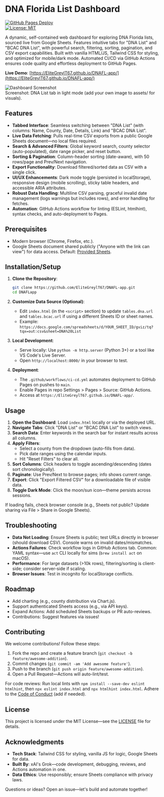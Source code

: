 # DNA Florida List Dashboard

[![GitHub Pages Deploy](https://github.com/EliteGreylT67/DNAFL-app/actions/workflows/ci-cd.yml/badge.svg)](https://github.com/EliteGreylT67/DNAFL-app/actions/workflows/ci-cd.yml)  
[![License: MIT](https://img.shields.io/badge/License-MIT-yellow.svg)](https://opensource.org/licenses/MIT)

A dynamic, self-contained web dashboard for exploring DNA Florida lists, sourced live from Google Sheets. Features intuitive tabs for "DNA List" and "BCAC DNA List", with powerful search, filtering, sorting, pagination, and CSV export capabilities. Built with vanilla HTML/JS, Tailwind CSS for styling, and optimized for mobile/dark mode. Automated CI/CD via GitHub Actions ensures code quality and effortless deployment to GitHub Pages.

**Live Demo**: [https://EliteGreylT67.github.io/DNAFL-app/](https://EliteGreylT67.github.io/DNAFL-app/)

![Dashboard Screenshot](assets/screenshot-dashboard-light.png)  
Screenshot: DNA List tab in light mode (add your own image to assets/ for visuals).

## Features
- **Tabbed Interface**: Seamless switching between "DNA List" (with columns: Name, County, Date, Details, Link) and "BCAC DNA List".
- **Live Data Fetching**: Pulls real-time CSV exports from a public Google Sheets document—no local files required.
- **Search & Advanced Filters**: Global keyword search, county selector (auto-populated), date range picker, and reset button.
- **Sorting & Pagination**: Column-header sorting (date-aware), with 50 rows/page and Prev/Next navigation.
- **Export Functionality**: Download filtered/sorted data as CSV with a single click.
- **UI/UX Enhancements**: Dark mode toggle (persisted in localStorage), responsive design (mobile scrolling), sticky table headers, and accessible ARIA attributes.
- **Robust Data Handling**: Multiline CSV parsing, graceful invalid date management (logs warnings but includes rows), and error handling for fetches.
- **Automation**: GitHub Actions workflow for linting (ESLint, htmlhint), syntax checks, and auto-deployment to Pages.

## Prerequisites
- Modern browser (Chrome, Firefox, etc.).
- Google Sheets document shared publicly ("Anyone with the link can view") for data access. Default: [Provided Sheets](https://docs.google.com/spreadsheets/d/1V0ERkUXzc2G_SvSVUaVac50KyNOpw4N7bL6yAiZospY/edit?usp=sharing).

## Installation/Setup
1. **Clone the Repository**:
   
   ```bash
   git clone https://github.com/EliteGreylT67/DNAFL-app.git
   cd DNAFLapp
   ```

2. **Customize Data Source (Optional)**:
   - Edit `index.html` (in the `<script>` section) to update `tables.dna.url` and `tables.bcac.url` if using a different Sheets ID or sheet names.
   - Example: `https://docs.google.com/spreadsheets/d/YOUR_SHEET_ID/gviz/tq?tqx=out:csv&sheet=DNA%20List`

3. **Local Development**:
   - Serve locally: Use `python -m http.server` (Python 3+) or a tool like VS Code's Live Server.
   - Open `http://localhost:8000/` in your browser to test.

4. **Deployment**:
   - The `.github/workflows/ci-cd.yml` automates deployment to GitHub Pages on pushes to `main`.
   - Enable Pages in repo Settings > Pages > Source: GitHub Actions.
   - Access at `https://EliteGreylT67.github.io/DNAFL-app/`.

## Usage
1. **Open the Dashboard**: Load `index.html` locally or via the deployed URL.
2. **Navigate Tabs**: Click "DNA List" or "BCAC DNA List" to switch views.
3. **Search Data**: Enter keywords in the search bar for instant results across all columns.
4. **Apply Filters**: 
   - Select a county from the dropdown (auto-fills from data).
   - Pick date ranges using the calendar inputs.
   - Hit "Reset Filters" to clear all.
5. **Sort Columns**: Click headers to toggle ascending/descending (dates sort chronologically).
6. **Paginate**: Use Prev/Next to browse pages; info shows current range.
7. **Export**: Click "Export Filtered CSV" for a downloadable file of visible data.
8. **Toggle Dark Mode**: Click the moon/sun icon—theme persists across sessions.

If loading fails, check browser console (e.g., Sheets not public? Update sharing via File > Share in Google Sheets).

## Troubleshooting
- **Data Not Loading**: Ensure Sheets is public; test URLs directly in browser (should download CSV). Console warns on invalid dates/mismatches.
- **Actions Failures**: Check workflow logs in GitHub Actions tab. Common: YAML syntax—use `act` CLI locally for sims (`brew install act` on macOS).
- **Performance**: For large datasets (>10k rows), filtering/sorting is client-side; consider server-side if scaling.
- **Browser Issues**: Test in incognito for localStorage conflicts.

## Roadmap
- Add charting (e.g., county distribution via Chart.js).
- Support authenticated Sheets access (e.g., via API keys).
- Expand Actions: Add scheduled Sheets backups or PR auto-reviews.
- Contributions: Suggest features via issues!

## Contributing
We welcome contributions! Follow these steps:
1. Fork the repo and create a feature branch (`git checkout -b feature/awesome-addition`).
2. Commit changes (`git commit -am 'Add awesome feature'`).
3. Push to the branch (`git push origin feature/awesome-addition`).
4. Open a Pull Request—Actions will auto-lint/test.

For code reviews: Run local lints with `npm install --save-dev eslint htmlhint`, then `npx eslint index.html` and `npx htmlhint index.html`. Adhere to the [Code of Conduct](CODE_OF_CONDUCT.md) (add if needed).

## License
This project is licensed under the MIT License—see the [LICENSE](LICENSE) file for details.

## Acknowledgments
- **Tech Stack**: Tailwind CSS for styling, vanilla JS for logic, Google Sheets for data.
- **Built By**: xAI's Grok—code development, debugging, reviews, and Actions automation in one.
- **Data Ethics**: Use responsibly; ensure Sheets compliance with privacy laws.

Questions or ideas? Open an issue—let's build and automate together!
